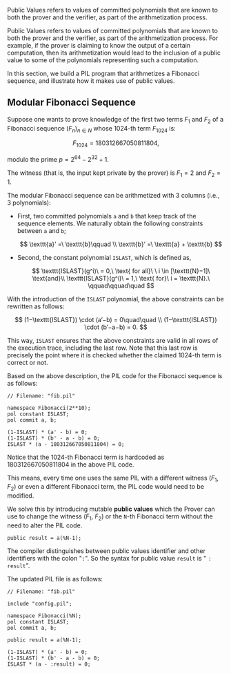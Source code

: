 Public Values refers to values of committed polynomials that are known to both the prover and the verifier, as part of the arithmetization process.

Public Values refers to values of committed polynomials that are known to both the prover and the verifier, as part of the arithmetization process. For example, if the prover is claiming to know the output of a certain computation, then its arithmetization would lead to the inclusion of a public value to some of the polynomials representing such a computation.

In this section, we build a PIL program that arithmetizes a Fibonacci sequence, and illustrate how it makes use of public values.

## Modular Fibonacci Sequence

Suppose one wants to prove knowledge of the first two terms $F_1$ and $F_2$ of a Fibonacci sequence $(F_n)_{n \in N}$ whose $1024$-th term $F_{1024}$ is:

$$
F_{1024} = 180312667050811804,
$$

modulo the prime $p = 2^{64} − 2^{32} + 1$.

The witness (that is, the input kept private by the prover) is $F_1 = 2$ and $F_2 = 1$.

The modular Fibonacci sequence can be arithmetized with $3$ columns (i.e., $3$ polynomials):

- First, two committed polynomials $\texttt{a}$ and $\texttt{b}$ that keep track of the sequence elements. We naturally obtain the following constraints between $\texttt{a}$ and $\texttt{b}$;

	$$
	\texttt{a}’ =\ \texttt{b}\qquad \\
	\texttt{b}’ =\ \texttt{a} + \texttt{b}
	$$

- Second, the constant polynomial $\texttt{ISLAST}$, which is defined as,

	$$
	\texttt{ISLAST}(g^i)\ = 0,\ \text{ for all}\ \ i \in [\texttt{N}−1]\ \text{and}\\
	\texttt{ISLAST}(g^i)\ = 1,\ \text{ for}\ i = \texttt{N}.\ \qquad\qquad\quad
	$$

With the introduction of the $\texttt{ISLAST}$ polynomial, the above constraints can be rewritten as follows:

$$
(1−\texttt{ISLAST}) \cdot (a’−b) = 0\quad\quad \\
(1−\texttt{ISLAST}) \cdot (b’−a−b) = 0.
$$

This way, $\texttt{ISLAST}$ ensures that the above constraints are valid in all rows of the execution trace, including the last row. Note that this last row is precisely the point where it is checked whether the claimed $1024$-th term is correct or not.

Based on the above description, the PIL code for the Fibonacci sequence is as follows:

```
// Filename: "fib.pil"

namespace Fibonacci(2**10);
pol constant ISLAST;
pol commit a, b;

(1-ISLAST) * (a' - b) = 0;
(1-ISLAST) * (b' - a - b) = 0;
ISLAST * (a - 180312667050811804) = 0;
```

Notice that the $1024$-th Fibonacci term is hardcoded as $180312667050811804$ in the above PIL code.

This means, every time one uses the same PIL with a different witness ($F_1$, $F_2$) or even a different Fibonacci term, the PIL code would need to be modified.

We solve this by introducing mutable **public values** which the Prover can use to change the witness ($F_1$, $F_2$) or the $\texttt{N}$-th Fibonacci term without the need to alter the PIL code.

```
public result = a(%N-1);
```

The compiler distinguishes between public values identifier and other identifiers with the colon "$\mathtt{:}$". So the syntax for public value $\mathtt{result}$ is "$\mathtt{:result}$".

The updated PIL file is as follows:

```
// Filename: "fib.pil"

include "config.pil";

namespace Fibonacci(%N);
pol constant ISLAST;
pol commit a, b;

public result = a(%N-1);

(1-ISLAST) * (a' - b) = 0;
(1-ISLAST) * (b' - a - b) = 0;
ISLAST * (a - :result) = 0;
```



